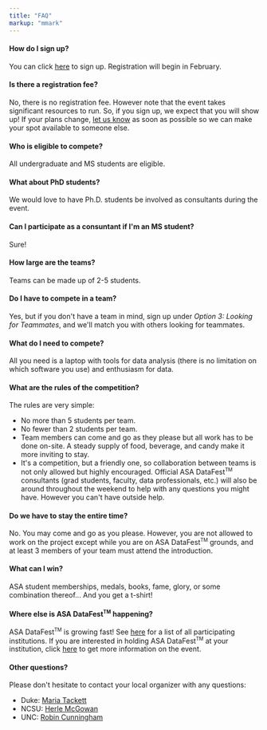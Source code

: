 ```yaml
---
title: "FAQ"
markup: "mmark"
---
```


#### How do I sign up?

You can click [here](https://www2.stat.duke.edu/datafest/signup.html) to sign up. Registration will begin in February.

#### Is there a registration fee?

No, there is no registration fee. However note that the event takes significant resources to run. So, if you sign up, we expect that you will show up! If your plans change, [let us know](mailto:maria.tackett@duke.edu) as soon as possible so we can make your spot available to someone else.

#### Who is eligible to compete?</h4>

All undergraduate and MS students are eligible. 

#### What about PhD students?

We would love to have Ph.D. students be involved as consultants during the event.

#### Can I participate as a consuntant if I'm an MS student?

Sure!

#### How large are the teams?

Teams can be made up of 2-5 students. 

#### Do I have to compete in a team?

Yes, but if you don't have a team in mind, sign up under *Option 3: Looking for Teammates*, and we'll match you with others looking for teammates.

#### What do I need to compete?</h4>

All you need is a laptop with tools for data analysis (there is no limitation on which software you use) and enthusiasm for data.

#### What are the rules of the competition?</h4>

The rules are very simple:

  + No more than 5 students per team.
  + No fewer than 2 students per team.
  + Team members can come and go as they please but all work has to be done on-site. A steady supply of food, beverage, and candy make it more inviting to stay.
  + It's a competition, but a friendly one, so collaboration between teams is not only allowed but highly encouraged. Official ASA DataFest<sup><small>TM</small></sup> consultants (grad students, faculty, data professionals, etc.) will also be around throughout the weekend to help with any questions you might have. However you can't have outside help.
  
#### Do we have to stay the entire time?

No. You may come and go as you please. However, you are not allowed to work on the project except while you are on ASA DataFest<sup><small>TM</small></sup> grounds, and at least 3 members of your team must attend the introduction.

#### What can I win?

ASA student memberships, medals, books, fame, glory, or some combination thereof... And you get a t-shirt!

#### Where else is ASA DataFest<sup><small>TM</small></sup> happening?</h4>

ASA DataFest<sup><small>TM</small></sup> is growing fast! See <a href="http://www.amstat.org/education/datafest/participants.cfm">here</a> for a list of all participating institutions. If you are interested in holding ASA DataFest<sup><small>TM</small></sup> at your institution, click <a href="http://www.amstat.org/education/datafest/hosting.cfm">here</a> to get more information on the event.

#### Other questions?

Please don't hesitate to contact your local organizer with any questions:

  + Duke: [Maria Tackett](mailto:maria.tackett@duke.edu)
  + NCSU: [Herle McGowan](herle_mcgowan@ncsu.edu)
  + UNC: [Robin Cunningham](rjcunnin@email.unc.edu)